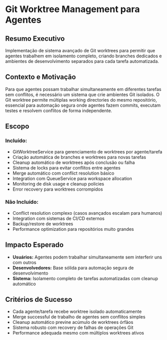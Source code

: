 # Git Worktree Management para Agentes

## Resumo Executivo

Implementação de sistema avançado de Git worktrees para permitir que agentes trabalhem em isolamento completo, criando branches dedicados e ambientes de desenvolvimento separados para cada tarefa automatizada.

## Contexto e Motivação

Para que agentes possam trabalhar simultaneamente em diferentes tarefas sem conflitos, é necessário um sistema que crie ambientes Git isolados. O Git worktree permite múltiplas working directories do mesmo repositório, essencial para automação segura onde agentes fazem commits, executam testes e resolvem conflitos de forma independente.

## Escopo

### Incluído:

- GitWorktreeService para gerenciamento de worktrees por agente/tarefa
- Criação automática de branches e worktrees para novas tarefas
- Cleanup automático de worktrees após conclusão ou falha
- Sistema de locks para evitar conflitos entre agentes
- Merge automático com conflict resolution básico
- Integration com QueueService para workspace allocation
- Monitoring de disk usage e cleanup policies
- Error recovery para worktrees corrompidos

### Não Incluído:

- Conflict resolution complexo (casos avançados escalam para humanos)
- Integration com sistemas de CI/CD externos
- Backup/restore de worktrees
- Performance optimization para repositórios muito grandes

## Impacto Esperado

- **Usuários:** Agentes podem trabalhar simultaneamente sem interferir uns com outros
- **Desenvolvedores:** Base sólida para automação segura de desenvolvimento
- **Sistema:** Isolamento completo de tarefas automatizadas com cleanup automático

## Critérios de Sucesso

- Cada agente/tarefa recebe worktree isolado automaticamente
- Merge successful de trabalho de agentes sem conflitos simples
- Cleanup automático previne acúmulo de worktrees órfãos
- Sistema robusto com recovery de falhas de operações Git
- Performance adequada mesmo com múltiplos worktrees ativos
